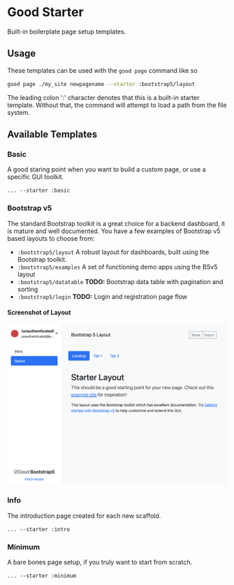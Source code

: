 # Good Starter

Built-in boilerplate page setup templates.

## Usage

These templates can be used with the `good page` command like so

```bash
good page ./my_site newpagename --starter :bootstrap5/layout
```

The leading colon ':' character denotes that this is a built-in starter
template. Without that, the command will attempt to load a path from the
file system.

## Available Templates

### Basic

A good staring point when you want to build a custom page, or use a specific GUI
toolkit.

```
... --starter :basic
```

### Bootstrap v5

The standard Bootstrap toolkit is a great choice for a backend dashboard,
it is mature and well documented. You have a few examples of Bootstrap v5 based
layouts to choose from:

* `:bootstrap5/layout` A robust layout for dashboards, built using the Bootstrap toolkit.
* `:bootstrap5/examples` A set of functioning demo apps using the BSv5 layout
* `:bootstrap5/datatable` __TODO:__ Bootstrap data table with pagination and sorting
* `:bootstrap5/login` __TODO:__ Login and registration page flow

#### Screenshot of Layout

![Alt text](../docs/BSv5_layout.png?raw=true "Bootstrap")


### Info

The introduction page created for each new scaffold.

```
... --starter :intro
```

### Minimum

A bare bones page setup, if you truly want to start from scratch.

```
... --starter :minimum
```
